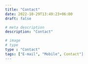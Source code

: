 ```yaml
---
title: "Contact"
date: 2022-10-29T13:49:23+06:00
draft: false

# meta description
description: "Contact"

# image
# type
type : "Contact"
tags: ["E-mail", "Mobile", Contact"]
---
```

